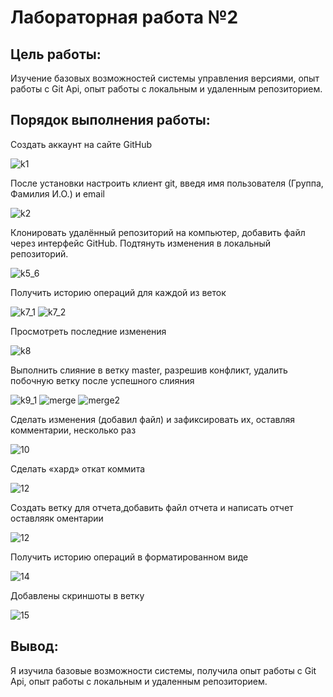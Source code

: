 # Лабораторная работа №2
## Цель работы:
Изучение базовых возможностей системы
управления версиями, опыт работы с Git Api, опыт работы с локальным и
удаленным репозиторием. 
## Порядок выполнения работы:
Создать аккаунт на сайте GitHub

![k1](https://github.com/Alinaaaaaaaaaaaaaaaaaaa/LR6/blob/otchet/img/1.PNG)

После установки настроить клиент git, введя имя пользователя (Группа, Фамилия И.О.) и email

![k2](https://github.com/Alinaaaaaaaaaaaaaaaaaaa/LR6/blob/otchet/img/2.PNG)

Клонировать удалённый репозиторий на компьютер, добавить файл через интерфейс GitHub. Подтянуть изменения в
локальный репозиторий. 

![k5_6](https://github.com/Alinaaaaaaaaaaaaaaaaaaa/LR6/blob/otchet/img/5_6.PNG)

Получить историю операций для каждой из веток

![k7_1](https://github.com/Alinaaaaaaaaaaaaaaaaaaa/LR6/blob/otchet/img/7_1.PNG)
![k7_2](https://github.com/Alinaaaaaaaaaaaaaaaaaaa/LR6/blob/otchet/img/7_2.PNG)

Просмотреть последние изменения

![k8](https://github.com/Alinaaaaaaaaaaaaaaaaaaa/LR6/blob/otchet/img/8.PNG)

Выполнить слияние в ветку master, разрешив конфликт, удалить побочную ветку после успешного слияния

![k9_1](https://github.com/Alinaaaaaaaaaaaaaaaaaaa/LR6/blob/otchet/img/9_1.PNG)
![merge](https://github.com/Alinaaaaaaaaaaaaaaaaaaa/LR6/blob/otchet/img/merge.PNG)
![merge2](https://github.com/Alinaaaaaaaaaaaaaaaaaaa/LR6/blob/otchet/img/merge2.PNG)

Сделать изменения (добавил файл) и зафиксировать их, оставляя комментарии, несколько раз 

![10](https://github.com/Alinaaaaaaaaaaaaaaaaaaa/LR6/blob/otchet/img/10.PNG)

Сделать «хард» откат коммита

![12](https://github.com/Alinaaaaaaaaaaaaaaaaaaa/LR6/blob/otchet/img/12.PNG)

Создать ветку для отчета,добавить файл отчета и написать отчет оставляяк оментарии

![12](https://github.com/Alinaaaaaaaaaaaaaaaaaaa/LR6/blob/otchet/img/13.PNG)


Получить историю операций в форматированном виде

![14](https://github.com/Alinaaaaaaaaaaaaaaaaaaa/LR6/blob/otchet/img/14.PNG)

Добавлены скриншоты в ветку

![15](https://github.com/Alinaaaaaaaaaaaaaaaaaaa/LR6/blob/otchet/img/15.PNG)


## Вывод:
Я изучила базовые возможности системы, получила опыт работы с Git Api, опыт работы с локальным и
удаленным репозиторием.
